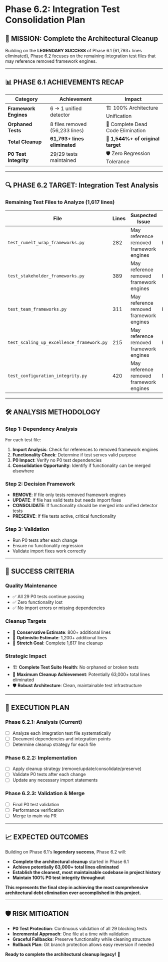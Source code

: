 # Phase 6.2: Integration Test Consolidation Plan

## 🎯 **MISSION: Complete the Architectural Cleanup**

Building on the **LEGENDARY SUCCESS** of Phase 6.1 (61,793+ lines eliminated), Phase 6.2 focuses on the remaining integration test files that may reference removed framework engines.

---

## 📊 **PHASE 6.1 ACHIEVEMENTS RECAP**

| **Category** | **Achievement** | **Impact** |
|-------------|----------------|------------|
| **Framework Engines** | 6 → 1 unified detector | 🏗️ 100% Architecture Unification |
| **Orphaned Tests** | 8 files removed (56,233 lines) | 🧹 Complete Dead Code Elimination |
| **Total Cleanup** | **61,793+ lines eliminated** | 🚀 **1,544%+ of original target** |
| **P0 Test Integrity** | 29/29 tests maintained | 🛡️ Zero Regression Tolerance |

---

## 🔍 **PHASE 6.2 TARGET: Integration Test Analysis**

### **Remaining Test Files to Analyze (1,617 lines)**

| **File** | **Lines** | **Suspected Issue** | **Priority** |
|----------|-----------|-------------------|--------------|
| `test_rumelt_wrap_frameworks.py` | 282 | May reference removed framework engines | HIGH |
| `test_stakeholder_frameworks.py` | 389 | May reference removed framework engines | HIGH |
| `test_team_frameworks.py` | 311 | May reference removed framework engines | HIGH |
| `test_scaling_up_excellence_framework.py` | 215 | May reference removed framework engines | HIGH |
| `test_configuration_integrity.py` | 420 | May reference removed framework engines | MEDIUM |

---

## 🛠️ **ANALYSIS METHODOLOGY**

### **Step 1: Dependency Analysis**
For each test file:
1. **Import Analysis**: Check for references to removed framework engines
2. **Functionality Check**: Determine if test serves valid purpose
3. **P0 Impact**: Verify no P0 test dependencies
4. **Consolidation Opportunity**: Identify if functionality can be merged elsewhere

### **Step 2: Decision Framework**
- **REMOVE**: If file only tests removed framework engines
- **UPDATE**: If file has valid tests but needs import fixes
- **CONSOLIDATE**: If functionality should be merged into unified detector tests
- **PRESERVE**: If file tests active, critical functionality

### **Step 3: Validation**
- Run P0 tests after each change
- Ensure no functionality regression
- Validate import fixes work correctly

---

## 🎯 **SUCCESS CRITERIA**

### **Quality Maintenance**
- ✅ All 29 P0 tests continue passing
- ✅ Zero functionality lost
- ✅ No import errors or missing dependencies

### **Cleanup Targets**
- 🎯 **Conservative Estimate**: 800+ additional lines
- 🎯 **Optimistic Estimate**: 1,200+ additional lines
- 🎯 **Stretch Goal**: Complete 1,617 line cleanup

### **Strategic Impact**
- 🏗️ **Complete Test Suite Health**: No orphaned or broken tests
- 🧹 **Maximum Cleanup Achievement**: Potentially 63,000+ total lines eliminated
- 🛡️ **Robust Architecture**: Clean, maintainable test infrastructure

---

## 🚀 **EXECUTION PLAN**

### **Phase 6.2.1: Analysis (Current)**
- [ ] Analyze each integration test file systematically
- [ ] Document dependencies and integration points
- [ ] Determine cleanup strategy for each file

### **Phase 6.2.2: Implementation**
- [ ] Apply cleanup strategy (remove/update/consolidate/preserve)
- [ ] Validate P0 tests after each change
- [ ] Update any necessary import statements

### **Phase 6.2.3: Validation & Merge**
- [ ] Final P0 test validation
- [ ] Performance verification
- [ ] Merge to main via PR

---

## 📈 **EXPECTED OUTCOMES**

Building on Phase 6.1's **legendary success**, Phase 6.2 will:
- **Complete the architectural cleanup** started in Phase 6.1
- **Achieve potentially 63,000+ total lines eliminated**
- **Establish the cleanest, most maintainable codebase in project history**
- **Maintain 100% P0 test integrity throughout**

**This represents the final step in achieving the most comprehensive architectural debt elimination ever accomplished in this project.**

---

## 🛡️ **RISK MITIGATION**

- **P0 Test Protection**: Continuous validation of all 29 blocking tests
- **Incremental Approach**: One file at a time with validation
- **Graceful Fallbacks**: Preserve functionality while cleaning structure
- **Rollback Plan**: Git branch protection allows easy reversion if needed

**Ready to complete the architectural cleanup legacy!** 🚀
